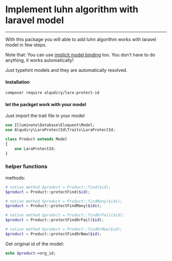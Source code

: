 # Implement luhn algorithm with laravel model
---

With this package you will able to add luhn algorithm works with laravel model in few steps.

Note that: You can use [implicit model binding](https://laravel.com/docs/master/routing#implicit-binding) too. You don't have to do anything, it works automatically!

Just typehint models and they are automatically resolved.

#### Installation
```bash
composer require alqudiry/lara-protect-id
```

#### let the packget work with your model

Just import the trait file in your model
```php
use Illuminate\Database\Eloquent\Model;
use Alqudiry\LaraProtectId\Traits\LaraProtectId;

class Product extends Model
{
    use LaraProtectId;
}
```

### helper functions

methods:

```php
# native method $product = Product::find($id);
$product = Product::protectFind($id);

# native method $product = Product::findMany($ids);
$product = Product::protectFindMany($ids);

# native method $product = Product::findOrFail($id);
$product = Product::protectFindOrFail($id);

# native method $product = Product::findOrNew($id);
$product = Product::protectFindOrNew($id);
```

Get original id of the model:
```php
echo $product->org_id;
```
